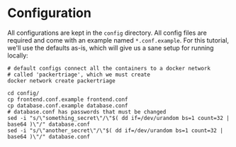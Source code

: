 # Configuration

All configurations are kept in the `config` directory. All config files are
required and come with an example named `*.conf.example`. For this tutorial,
we'll use the defaults as-is, which will give us a sane setup for running
locally:

    # default configs connect all the containers to a docker network
    # called 'packertriage', which we must create
    docker network create packertriage
    
    cd config/
    cp frontend.conf.example frontend.conf
    cp database.conf.example database.conf
    # database.conf has passwords that must be changed
    sed -i "s/\"something_secret\"/\"$( dd if=/dev/urandom bs=1 count=32 | base64 )\"/" database.conf
    sed -i "s/\"another_secret\"/\"$( dd if=/dev/urandom bs=1 count=32 | base64 )\"/" database.conf
